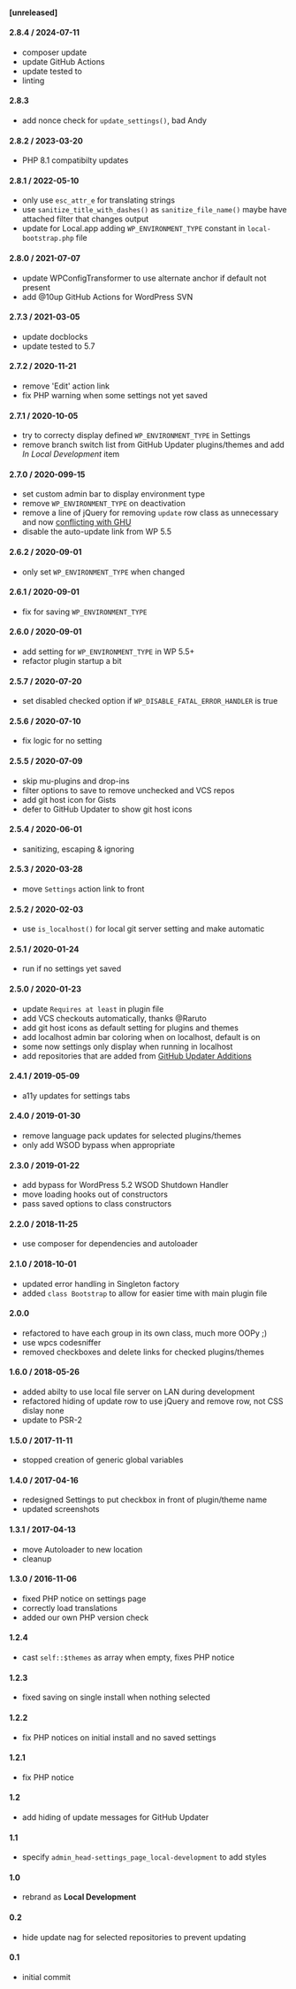 #### [unreleased]

#### 2.8.4 / 2024-07-11
* composer update
* update GitHub Actions
* update tested to
* linting

#### 2.8.3
* add nonce check for `update_settings()`, bad Andy

#### 2.8.2 / 2023-03-20
* PHP 8.1 compatibilty updates

#### 2.8.1 / 2022-05-10
* only use `esc_attr_e` for translating strings
* use `sanitize_title_with_dashes()` as `sanitize_file_name()` maybe have attached filter that changes output
* update for Local.app adding `WP_ENVIRONMENT_TYPE` constant in `local-bootstrap.php` file

#### 2.8.0 / 2021-07-07
* update WPConfigTransformer to use alternate anchor if default not present
* add @10up GitHub Actions for WordPress SVN

#### 2.7.3 / 2021-03-05
* update docblocks
* update tested to 5.7

#### 2.7.2 / 2020-11-21
* remove 'Edit' action link
* fix PHP warning when some settings not yet saved

#### 2.7.1 / 2020-10-05
* try to correcty display defined `WP_ENVIRONMENT_TYPE` in Settings
* remove branch switch list from GitHub Updater plugins/themes and add _In Local Development_ item

#### 2.7.0 / 2020-099-15
* set custom admin bar to display environment type
* remove `WP_ENVIRONMENT_TYPE` on deactivation
* remove a line of jQuery for removing `update` row class as unnecessary and now [conflicting with GHU](https://github.com/afragen/github-updater/pull/898)
* disable the auto-update link from WP 5.5

#### 2.6.2 / 2020-09-01
* only set `WP_ENVIRONMENT_TYPE` when changed

#### 2.6.1 / 2020-09-01
* fix for saving `WP_ENVIRONMENT_TYPE`

#### 2.6.0 / 2020-09-01
* add setting for `WP_ENVIRONMENT_TYPE` in WP 5.5+
* refactor plugin startup a bit

#### 2.5.7 / 2020-07-20
* set disabled checked option if `WP_DISABLE_FATAL_ERROR_HANDLER` is true

#### 2.5.6 / 2020-07-10
* fix logic for no setting

#### 2.5.5 / 2020-07-09
* skip mu-plugins and drop-ins
* filter options to save to remove unchecked and VCS repos
* add git host icon for Gists
* defer to GitHub Updater to show git host icons

#### 2.5.4 / 2020-06-01
* sanitizing, escaping & ignoring

#### 2.5.3 / 2020-03-28
* move `Settings` action link to front

#### 2.5.2 / 2020-02-03
* use `is_localhost()` for local git server setting and make automatic

#### 2.5.1 / 2020-01-24
* run if no settings yet saved

#### 2.5.0 / 2020-01-23
* update `Requires at least` in plugin file
* add VCS checkouts automatically, thanks @Raruto
* add git host icons as default setting for plugins and themes
* add localhost admin bar coloring when on localhost, default is on
* some now settings only display when running in localhost
* add repositories that are added from [GitHub Updater Additions](https://github.com/afragen/github-updater-additions)

#### 2.4.1 / 2019-05-09
* a11y updates for settings tabs

#### 2.4.0 / 2019-01-30
* remove language pack updates for selected plugins/themes
* only add WSOD bypass when appropriate

#### 2.3.0 / 2019-01-22
* add bypass for WordPress 5.2 WSOD Shutdown Handler
* move loading hooks out of constructors
* pass saved options to class constructors

#### 2.2.0 / 2018-11-25
* use composer for dependencies and autoloader

#### 2.1.0 / 2018-10-01
* updated error handling in Singleton factory
* added `class Bootstrap` to allow for easier time with main plugin file

#### 2.0.0
* refactored to have each group in its own class, much more OOPy ;)
* use wpcs codesniffer
* removed checkboxes and delete links for checked plugins/themes

#### 1.6.0 / 2018-05-26
* added abilty to use local file server on LAN during development
* refactored hiding of update row to use jQuery and remove row, not CSS dislay none
* update to PSR-2

#### 1.5.0 / 2017-11-11
* stopped creation of generic global variables

#### 1.4.0 / 2017-04-16
* redesigned Settings to put checkbox in front of plugin/theme name
* updated screenshots

#### 1.3.1 / 2017-04-13
* move Autoloader to new location
* cleanup

#### 1.3.0 / 2016-11-06
* fixed PHP notice on settings page
* correctly load translations
* added our own PHP version check

#### 1.2.4
* cast `self::$themes` as array when empty, fixes PHP notice

#### 1.2.3
* fixed saving on single install when nothing selected

#### 1.2.2
* fix PHP notices on initial install and no saved settings

#### 1.2.1
* fix PHP notice

#### 1.2
* add hiding of update messages for GitHub Updater

#### 1.1
* specify `admin_head-settings_page_local-development` to add styles

#### 1.0
* rebrand as **Local Development**

#### 0.2
* hide update nag for selected repositories to prevent updating

#### 0.1
* initial commit
